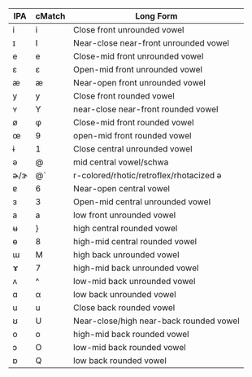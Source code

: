 IPA | cMatch|Long Form
---|---|---
i|i|Close front unrounded vowel
ɪ|I|Near-close near-front unrounded vowel
e|e|Close-mid front unrounded vowel
ɛ|ε|Open-mid front unrounded vowel
æ|æ|Near-open front unrounded vowel
y|y|Close front rounded vowel
ʏ|Y|near-close near-front rounded vowel
ø|φ|Close-mid front rounded vowel
œ|9|open-mid front rounded vowel
ɨ|1|Close central unrounded vowel
ə|@|mid central vowel/schwa
ɚ/ɝ|@`|r-colored/rhotic/retroflex/rhotacized ə
ɐ|6|Near-open central vowel
ɜ|3|Open-mid central unrounded vowel
a|a|low front unrounded vowel
ʉ|}|high central rounded vowel
ɵ|8|high-mid central rounded vowel
ɯ|M|high back unrounded vowel
ɤ|7|high-mid back unrounded vowel
ʌ|^|low-mid back unrounded vowel
ɑ|α|low back unrounded vowel
u|u|Close back rounded vowel
ʊ|U|Near-close/high near-back rounded vowel
o|o|high-mid back rounded vowel
ɔ|O|low-mid back rounded vowel
ɒ|Q|low back rounded vowel
